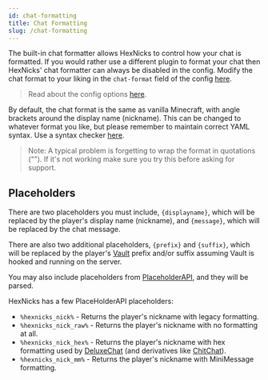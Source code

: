 ```yaml
---
id: chat-formatting
title: Chat Formatting
slug: /chat-formatting
---
```


The built-in chat formatter allows HexNicks to control how your chat is formatted. If you would rather use a 
different plugin to format your chat then HexNicks' chat formatter can always be disabled in the config. Modify 
the chat format to your liking in the `chat-format` field of the config 
[here](https://github.com/MajekDev/HexNicks/blob/57e09bd43cfd9df96d74263f192dea6c03f3fe6f/src/main/resources/config.yml#L22).

> Read about the config options [here](https://github.com/MajekDev/HexNicks/wiki/Configuration-Options).

By default, the chat format is the same as vanilla Minecraft, with angle brackets around the display name (nickname). 
This can be changed to whatever format you like, but please remember to maintain correct YAML syntax. Use a syntax checker 
[here](https://yamlchecker.com/).

> Note: A typical problem is forgetting to wrap the format in quotations (""). If it's not working make sure you try this before asking for support.

## Placeholders

There are two placeholders you must include, `{displayname}`, which will be replaced by the player's display name 
(nickname), and `{message}`, which will be replaced by the chat message.

There are also two additional placeholders, `{prefix}` and `{suffix}`, which will be replaced by the player's 
[Vault](https://github.com/milkbowl/Vault) prefix and/or suffix assuming Vault is hooked and running on the server.

You may also include placeholders from [PlaceholderAPI](https://github.com/PlaceholderAPI/PlaceholderAPI),
and they will be parsed.

HexNicks has a few PlaceHolderAPI placeholders:
- `%hexnicks_nick%` - Returns the player's nickname with legacy formatting.
- `%hexnicks_nick_raw%` - Returns the player's nickname with no formatting at all.
- `%hexnicks_nick_hex%` - Returns the player's nickname with hex formatting used by 
[DeluxeChat](https://www.spigotmc.org/resources/deluxechat.1277/) (and derivatives like [ChitChat](https://github.com/heychazza/ChitChat)).
- `%hexnicks_nick_mm%` - Returns the player's nickname with MiniMessage formatting.